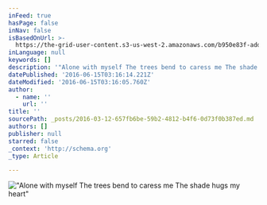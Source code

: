 ```yaml
---
inFeed: true
hasPage: false
inNav: false
isBasedOnUrl: >-
  https://the-grid-user-content.s3-us-west-2.amazonaws.com/b950e83f-addf-4fe4-880b-3fcac8c757bd.png
inLanguage: null
keywords: []
description: '"Alone with myself The trees bend to caress me The shade hugs my heart"'
datePublished: '2016-06-15T03:16:14.221Z'
dateModified: '2016-06-15T03:16:05.760Z'
author:
  - name: ''
    url: ''
title: ''
sourcePath: _posts/2016-03-12-657fb6be-59b2-4812-b4f6-0d73f0b387ed.md
authors: []
publisher: null
starred: false
_context: 'http://schema.org'
_type: Article

---
```

!["Alone with myself The trees bend to caress me The shade hugs my heart"](https://s3-us-west-2.amazonaws.com/the-grid-img/p/045cd136ac8fe7dce4780311a61df51bf5b72f46.png)